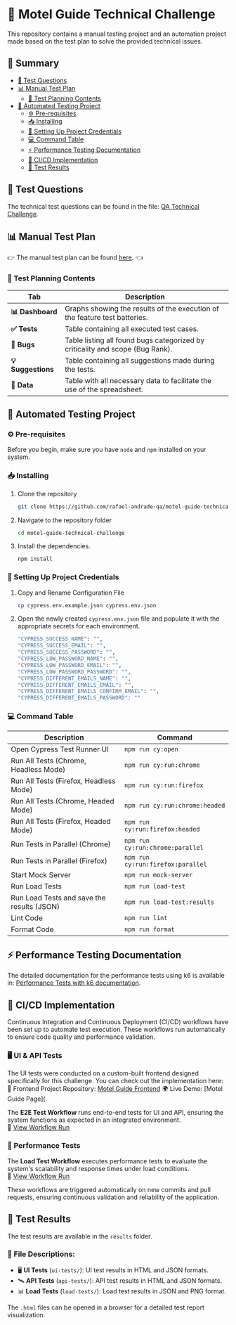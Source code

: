 # 🚀 Motel Guide Technical Challenge

This repository contains a manual testing project and an automation project made based on the test plan to solve the provided technical issues.

## 📌 Summary

- [📝 Test Questions](#test-questions)
- [📊 Manual Test Plan](#manual-test-plan)
  - [📑 Test Planning Contents](#test-planning-contents)
- [🤖 Automated Testing Project](#automated-testing-project)
  - [⚙️ Pre-requisites](#pre-requisites)
  - [📥 Installing](#installing)
  - [🔑 Setting Up Project Credentials](#setting-up-project-credentials)
  - [💻 Command Table](#command-table)
  - [⚡ Performance Testing Documentation](#performance-testing-documentation)
  - [🔄 CI/CD Implementation](#cicd-implementation)
  - [📂 Test Results](#test-results)

## 📝 Test Questions

The technical test questions can be found in the file: [QA Technical Challenge](doc/technical-challenge.pdf).

## 📊 Manual Test Plan

👉 The manual test plan can be found [here](https://docs.google.com/spreadsheets/d/1XCmQdD8B0diNgWq6ricmzq7GF35U0faGsD9-E4jakoI/edit?gid=614193154#gid=614193154). 👈

### 📑 Test Planning Contents

| **Tab**             | **Description**                                                               |
| ------------------- | ----------------------------------------------------------------------------- |
| **📊 Dashboard**   | Graphs showing the results of the execution of the feature test batteries.    |
| **✅ Tests**       | Table containing all executed test cases.                                     |
| **🐞 Bugs**        | Table listing all found bugs categorized by criticality and scope (Bug Rank). |
| **💡 Suggestions** | Table containing all suggestions made during the tests.                       |
| **📌 Data**        | Table with all necessary data to facilitate the use of the spreadsheet.       |

## 🤖 Automated Testing Project

### ⚙️ Pre-requisites

Before you begin, make sure you have `node` and `npm` installed on your system.

### 📥 Installing

1. Clone the repository

   ```bash
   git clone https://github.com/rafael-andrade-qa/motel-guide-technical-challenge.git
   ```

2. Navigate to the repository folder

   ```bash
   cd motel-guide-technical-challenge
   ```

3. Install the dependencies.

   ```bash
   npm install
   ```

### 🔑 Setting Up Project Credentials

1. Copy and Rename Configuration File

   ```bash
   cp cypress.env.example.json cypress.env.json
   ```

2. Open the newly created `cypress.env.json` file and populate it with the appropriate secrets for each environment.

   ```bash
   "CYPRESS_SUCCESS_NAME": "",
   "CYPRESS_SUCCESS_EMAIL": "",
   "CYPRESS_SUCCESS_PASSWORD": "",
   "CYPRESS_LOW_PASSWORD_NAME": "",
   "CYPRESS_LOW_PASSWORD_EMAIL": "",
   "CYPRESS_LOW_PASSWORD_PASSWORD": "",
   "CYPRESS_DIFFERENT_EMAILS_NAME": "",
   "CYPRESS_DIFFERENT_EMAILS_EMAIL": "",
   "CYPRESS_DIFFERENT_EMAILS_CONFIRM_EMAIL": "",
   "CYPRESS_DIFFERENT_EMAILS_PASSWORD": ""
   ```

### 💻 Command Table

| Description                                | Command                           |
| ------------------------------------------ | --------------------------------- |
| Open Cypress Test Runner UI                | `npm run cy:open`                 |
| Run All Tests (Chrome, Headless Mode)      | `npm run cy:run:chrome`           |
| Run All Tests (Firefox, Headless Mode)     | `npm run cy:run:firefox`          |
| Run All Tests (Chrome, Headed Mode)        | `npm run cy:run:chrome:headed`    |
| Run All Tests (Firefox, Headed Mode)       | `npm run cy:run:firefox:headed`   |
| Run Tests in Parallel (Chrome)             | `npm run cy:run:chrome:parallel`  |
| Run Tests in Parallel (Firefox)            | `npm run cy:run:firefox:parallel` |
| Start Mock Server                          | `npm run mock-server`             |
| Run Load Tests                             | `npm run load-test`               |
| Run Load Tests and save the results (JSON) | `npm run load-test:results`       |
| Lint Code                                  | `npm run lint`                    |
| Format Code                                | `npm run format`                  |

## ⚡ Performance Testing Documentation

The detailed documentation for the performance tests using k6 is available in: [Performance Tests with k6 documentation](k6/README.md).

## 🔄 CI/CD Implementation

Continuous Integration and Continuous Deployment (CI/CD) workflows have been set up to automate test execution. These workflows run automatically to ensure code quality and performance validation.

### 🖥️ UI & API Tests

The UI tests were conducted on a custom-built frontend designed specifically for this challenge. You can check out the implementation here:
🔗 Frontend Project Repository: [Motel Guide Frontend](https://github.com/rafael-andrade-qa/motel-guide-frontend)
🌍 Live Demo: [Motel Guide Page](

The **E2E Test Workflow** runs end-to-end tests for UI and API, ensuring the system functions as expected in an integrated environment.  
🔗 [View Workflow Run](https://github.com/rafael-andrade-qa/motel-guide-technical-challenge/actions/runs/13216944628)

### 🚀 Performance Tests

The **Load Test Workflow** executes performance tests to evaluate the system's scalability and response times under load conditions.  
🔗 [View Workflow Run](https://github.com/rafael-andrade-qa/motel-guide-technical-challenge/actions/runs/13217913834)

These workflows are triggered automatically on new commits and pull requests, ensuring continuous validation and reliability of the application.

## 📂 Test Results

The test results are available in the `results` folder.

### 📄 File Descriptions:

- 🖥️ **UI Tests** (`ui-tests/`): UI test results in HTML and JSON formats.
- 🛰️ **API Tests** (`api-tests/`): API test results in HTML and JSON formats.
- 📊 **Load Tests** (`load-tests/`): Load test results in JSON and PNG format.

The `.html` files can be opened in a browser for a detailed test report visualization.
